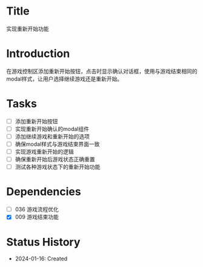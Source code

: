 # Title
实现重新开始功能

# Introduction
在游戏控制区添加重新开始按钮，点击时显示确认对话框，使用与游戏结束相同的modal样式，让用户选择继续游戏还是重新开始。

# Tasks
- [ ] 添加重新开始按钮
- [ ] 实现重新开始确认的modal组件
- [ ] 添加继续游戏和重新开始的选项
- [ ] 确保modal样式与游戏结束界面一致
- [ ] 实现游戏重新开始的逻辑
- [ ] 确保重新开始后游戏状态正确重置
- [ ] 测试各种游戏状态下的重新开始功能

# Dependencies
- [ ] 036 游戏流程优化
- [x] 009 游戏结束功能

# Status History
- 2024-01-16: Created
